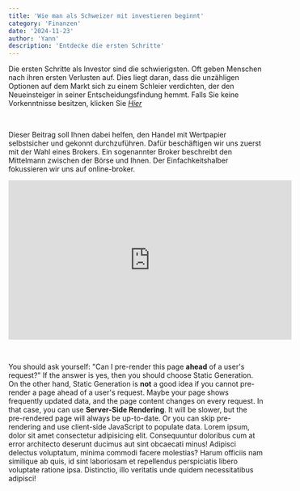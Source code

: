```yaml
---
title: 'Wie man als Schweizer mit investieren beginnt'
category: 'Finanzen'
date: '2024-11-23'
author: 'Yann'
description: 'Entdecke die ersten Schritte'
---
```


Die ersten Schritte als Investor sind die schwierigsten. Oft geben Menschen nach ihren ersten Verlusten auf. Dies liegt daran, dass die unzähligen Optionen auf dem Markt sich zu einem Schleier verdichten, der den Neueinsteiger in seiner Entscheidungsfindung hemmt. Falls Sie keine Vorkenntnisse besitzen, klicken Sie [*Hier*](/blog/posts/vorkenntnise-fuers-investieren)

&nbsp;

Dieser Beitrag soll Ihnen dabei helfen, den Handel mit Wertpapier selbstsicher und gekonnt durchzuführen. Dafür beschäftigen wir uns zuerst mit der Wahl eines Brokers. Ein sogenannter Broker beschreibt den Mittelmann zwischen der Börse und Ihnen.
Der Einfachkeitshalber fokussieren wir uns auf online-broker.

<iframe width="560" height="315" src="https://www.youtube.com/embed/QZc7cZR0oGs?si=XtzkRewBXRuAjO3K" title="YouTube video player" frameborder="0" allow="accelerometer; autoplay; clipboard-write; encrypted-media; gyroscope; picture-in-picture; web-share" referrerpolicy="strict-origin-when-cross-origin" allowfullscreen></iframe>

&nbsp;

You should ask yourself: "Can I pre-render this page **ahead** of a user's request?" If the answer is yes, then you should choose Static Generation.
On the other hand, Static Generation is **not** a good idea if you cannot pre-render a page ahead of a user's request. Maybe your page shows frequently updated data, and the page content changes on every request.
In that case, you can use **Server-Side Rendering**. It will be slower, but the pre-rendered page will always be up-to-date. Or you can skip pre-rendering and use client-side JavaScript to populate data. Lorem ipsum, dolor sit amet consectetur adipisicing elit. Consequuntur doloribus cum at error architecto deserunt ducimus aut sint obcaecati minus! Adipisci delectus voluptatum, minima commodi facere molestias? Harum officiis nam similique ab quis, id sint laboriosam et repellendus perspiciatis libero voluptate ratione ipsa. Distinctio, illo veritatis unde quidem necessitatibus adipisci!